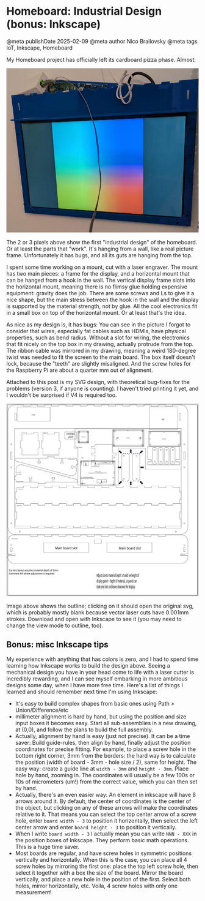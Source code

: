 # Homeboard: Industrial Design (bonus: Inkscape)

@meta publishDate 2025-02-09
@meta author Nico Brailovsky
@meta tags IoT, Inkscape, Homeboard

My Homeboard project has officially left its cardboard pizza phase. Almost:

[![](/blog_img/0209_HomeboardIDv2.jpg)](/blog_img/0209_HomeboardIDv2.jpg)

The 2 or 3 pixels above show the first "industrial design" of the homeboard. Or at least the parts that "work". It's hanging from a wall, like a real picture frame. Unfortunately it has bugs, and all its guts are hanging from the top.

I spent some time working on a mount, cut with a laser engraver. The mount has two main pieces: a frame for the display, and a horizontal mount that can be hanged from a hook in the wall. The vertical display frame slots into the horizontal mount, meaning there is no flimsy glue holding expensive equipment: gravity does the job. There are some screws and Ls to give it a nice shape, but the main stress between the hook in the wall and the display is supported by the material strength, not by glue. All the cool electronics fit in a small box on top of the horizontal mount. Or at least that's the idea.

As nice as my design is, it has bugs: You can see in the picture I forgot to consider that wires, especially fat cables such as HDMIs, have physical properties, such as bend radius. Without a slot for wiring, the electronics that fit nicely on the top box in my drawing, actually protrude from the top. The ribbon cable was mirrored in my drawing, meaning a weird 180-degree twist was needed to fit the screen to the main board. The box itself doesn't lock, because the "teeth" are slightly misaligned. And the screw holes for the Raspberry Pi are about a quarter mm out of alignment.

Attached to this post is my SVG design, with theoretical bug-fixes for the problems (version 3, if anyone is counting). I haven't tried printing it yet, and I wouldn't be surprised if V4 is required too.

[![](/blog_img/0209_HomeboardV3.jpg)](/blog_img/0209_HomeboardV3.svg)

Image above shows the outline; clicking on it should open the original svg, which is probably mostly blank because vector laser cuts have 0.001mm strokes. Download and open with Inkscape to see it (you may need to change the view mode to outline, too).


## Bonus: misc Inkscape tips

My experience with anything that has colors is zero, and I had to spend time learning how Inkscape works to build the design above. Seeing a mechanical design you have in your head come to life with a laser cutter is incredibly rewarding, and I can see myself embarking in more ambitious designs some day, when I have more free time.  Here's a list of things I learned and should remember next time I'm using Inkscape:

* It's easy to build complex shapes from basic ones using Path > Union/Difference/etc
* millimeter alignment is hard by hand, but using the position and size input boxes it becomes easy. Start all sub-assemblies in a new drawing, at (0,0), and follow the plans to build the full assembly.
* Actually, alignment by hand is easy (just not precise). It can be a time saver: Build guide-rules, then align by hand, finally adjust the position coordinates for precise fitting. For example, to place a screw hole in the bottom right corner, 3mm from the borders: the hard way is to calculate the position (width of board - 3mm - hole size / 2), same for height. The easy way: create a guide line at `width - 3mm` and `height - 3mm`. Place hole by hand, zooming in. The coordinates will usually be a few 100s or 10s of micrometers (um!) from the correct value, which you can then set by hand.
* Actually, there's an even easier way: An element in inkscape will have 8 arrows around it. By default, the center of coordinates is the center of the object, but clicking on any of these arrows will make the coordinates relative to it. That means you can select the top center arrow of a screw hole, enter `board width - 3` to position it horizontally, then select the left center arrow and enter `board height - 3` to position it vertically.
* When I write `board width - 3` I actually mean you can write `NNN - XXX` in the position boxes of Inkscape. They perform basic math operations. This is a huge time saver.
* Most boards are regular, and have screw holes in symmetric positions vertically and horizontally. When this is the case, you can place all 4 screw holes by mirroring the first one: place the top left screw hole, then select it together with a box the size of the board. Mirror the board vertically, and place a new hole in the position of the first. Select both holes, mirror horizontally, etc. Voila, 4 screw holes with only one measurement!



